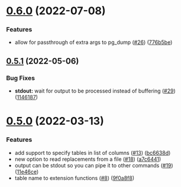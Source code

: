 # [0.6.0](https://github.com/rap2hpoutre/pg-anonymizer/compare/v0.5.1...v0.6.0) (2022-07-08)


### Features

* allow for passthrough of extra args to pg_dump ([#26](https://github.com/rap2hpoutre/pg-anonymizer/issues/26)) ([776b5be](https://github.com/rap2hpoutre/pg-anonymizer/commit/776b5be4efa8196b26d77b479329eb04033bc384))

## [0.5.1](https://github.com/rap2hpoutre/pg-anonymizer/compare/v0.5.0...v0.5.1) (2022-05-06)


### Bug Fixes

* **stdout:** wait for output to be processed instead of buffering ([#29](https://github.com/rap2hpoutre/pg-anonymizer/issues/29)) ([1146187](https://github.com/rap2hpoutre/pg-anonymizer/commit/11461870674b65be83f2a9b6ba07b9162c2c19b1))

# [0.5.0](https://github.com/rap2hpoutre/pg-anonymizer/compare/v0.4.0...v0.5.0) (2022-03-13)


### Features

* add support to specify tables in list of columns ([#13](https://github.com/rap2hpoutre/pg-anonymizer/issues/13)) ([bc6638d](https://github.com/rap2hpoutre/pg-anonymizer/commit/bc6638de24632cb0bee9059e25e688f19f9b2c6d))
* new option to read replacements from a file ([#18](https://github.com/rap2hpoutre/pg-anonymizer/issues/18)) ([a7c6441](https://github.com/rap2hpoutre/pg-anonymizer/commit/a7c644139f74616c0c4be79d06514e3b046f62ce))
* output can be stdout so you can pipe it to other commands ([#19](https://github.com/rap2hpoutre/pg-anonymizer/issues/19)) ([11e46ce](https://github.com/rap2hpoutre/pg-anonymizer/commit/11e46ce8ac8786d08401da2c27ef7089aa783905))
* table name to extension functions ([#8](https://github.com/rap2hpoutre/pg-anonymizer/issues/8)) ([9f0a8f8](https://github.com/rap2hpoutre/pg-anonymizer/commit/9f0a8f88ab443a1991136a475ea95e528799aff8))
